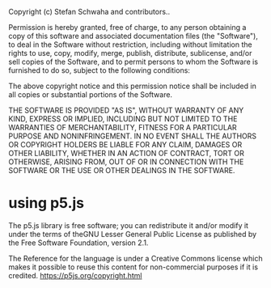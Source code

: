 Copyright (c) Stefan Schwaha and contributors..

Permission is hereby granted, free of charge, to any person obtaining a copy of this software and associated documentation files (the "Software"), to deal in the Software without restriction, including without limitation the rights to use, copy, modify, merge, publish, distribute, sublicense, and/or sell copies of the Software, and to permit persons to whom the Software is furnished to do so, subject to the following conditions:

The above copyright notice and this permission notice shall be included in all copies or substantial portions of the Software.

THE SOFTWARE IS PROVIDED "AS IS", WITHOUT WARRANTY OF ANY KIND, EXPRESS OR IMPLIED, INCLUDING BUT NOT LIMITED TO THE WARRANTIES OF MERCHANTABILITY, FITNESS FOR A PARTICULAR PURPOSE AND NONINFRINGEMENT. IN NO EVENT SHALL THE AUTHORS OR COPYRIGHT HOLDERS BE LIABLE FOR ANY CLAIM, DAMAGES OR OTHER LIABILITY, WHETHER IN AN ACTION OF CONTRACT, TORT OR OTHERWISE, ARISING FROM, OUT OF OR IN CONNECTION WITH THE SOFTWARE OR THE USE OR OTHER DEALINGS IN THE SOFTWARE.

# using p5.js
The p5.js library is free software; you can redistribute it and/or modify it under the terms of theGNU Lesser General Public License as published by the Free Software Foundation, version 2.1.

The Reference for the language is under a Creative Commons license which makes it possible to reuse this content for non-commercial purposes if it is credited.
https://p5js.org/copyright.html 
